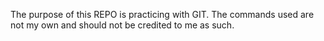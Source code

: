 The purpose of this REPO is practicing with GIT. The commands used are not my own and should not be credited to me as such.